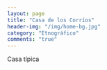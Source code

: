 ```yaml
---
layout: page
title: "Casa de los Corríos"
header-img: "/img/home-bg.jpg"
category: "Etnográfico"
comments: "true"
---
```



Casa típica





